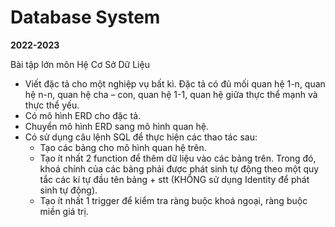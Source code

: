 # Database System
**2022-2023**

Bài tập lớn môn Hệ Cơ Sở Dữ Liệu

- Viết đặc tả cho một nghiệp vụ bất kì. Đặc tả có đủ mối quan hệ 1-n, quan hệ n-n,
quan hệ cha – con, quan hệ 1-1, quan hệ giữa thực thể mạnh và thực thể yếu.
- Có mô hình ERD cho đặc tả.
- Chuyển mô hình ERD sang mô hình quan hệ.
- Có sử dụng câu lệnh SQL để thực hiện các thao tác sau: 
    + Tạo các bảng cho mô hình quan hệ trên.
    + Tạo ít nhất 2 function để thêm dữ liệu vào các bảng trên. Trong đó, khoá chính của các bảng phải được phát sinh tự động theo một quy tắc các kí tự đầu tên bảng + stt (KHÔNG sử dụng Identity để phát sinh tự động).
    + Tạo ít nhất 1 trigger để kiểm tra ràng buộc khoá ngoại, ràng buộc miền giá trị.
